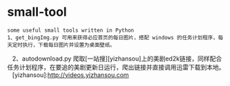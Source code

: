 # small-tool
    some useful small tools written in Python  
    1、get_bingImg.py 可用来获得必应首页的每日图片，搭配 windows 的任务计划程序，每天定时执行，下载每日图片并设置为桌面壁纸。  
    2、autodownload.py 爬取[一站搜][yizhansou]上的美剧ed2k链接，同样配合任务计划程序，在要追的美剧更新日运行，爬出链接并直接调用迅雷下载到本地。  
    [yizhansou]:http://videos.yizhansou.com

